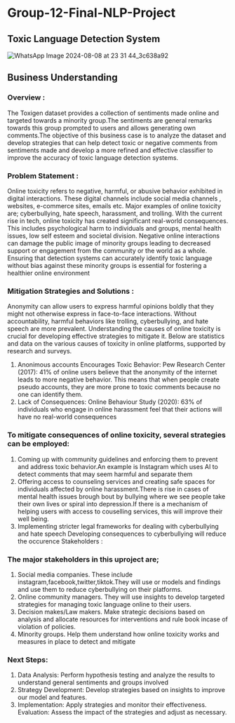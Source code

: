 # Group-12-Final-NLP-Project

## Toxic Language Detection System

![WhatsApp Image 2024-08-08 at 23 31 44_3c638a92](https://github.com/user-attachments/assets/1c186f77-4d62-491c-8379-9e5ccda97b32)

 ## Business Understanding
 ### Overview :
 The Toxigen dataset provides a collection of sentiments made online and targeted towards a
 minority group.The sentiments are general remarks towards this group prompted to users and
 allows generating own comments.The objective of this business case is to analyze the dataset
 and develop strategies that can help detect toxic or negative comments from sentiments made
 and develop a more refined and effective classifier to improve the accuracy of toxic language
 detection systems.
### Problem Statement :
 Online toxicity refers to negative, harmful, or abusive behavior exhibited in digital interactions.
 These digital channels include social media channels , websites, e-commerce sites, emails
 etc. Major examples of online toxicity are; cyberbullying, hate speech, harassment, and
 trolling.
 With the current rise in tech, online toxicity has created significant real-world consequences.
 This includes psychological harm to individuals and groups, mental health issues, low self
 esteem and societal division. Negative online interactions can damage the public image of
 minority groups leading to decreased support or engagement from the community or the world
 as a whole.
 Ensuring that detection systems can accurately identify toxic language without bias against
 these minority groups is essential for fostering a healthier online environment

 ### Mitigation Strategies and Solutions :
 Anonymity can allow users to express harmful opinions boldly that they might not otherwise
 express in face-to-face interactions. Without accountability, harmful behaviors like trolling,
 cyberbullying, and hate speech are more prevalent. Understanding the causes of online
 toxicity is crucial for developing effective strategies to mitigate it. Below are statistics and data
 on the various causes of toxicity in online platforms, supported by research and surveys.
 1. Anonimous accounts Encourages Toxic Behavior:
 Pew Research Center (2017): 41% of online users believe that the anonymity of the
 internet leads to more negative behavior. This means that when people create pseudo
 accounts, they are more prone to toxic comments because no one can identify them.
 2. Lack of Consequences:
 Online Behaviour Study (2020): 63% of individuals who engage in online harassment feel
 that their actions will have no real-world consequences

### To mitigate consequences of online toxicity, several strategies can be employed:
 1. Coming up with community guidelines and enforcing them to prevent and address toxic
 behavior.An example is Instagram which uses AI to detect comments that may seem
 harmful and separate them
 2. Offering access to counseling services and creating safe spaces for individuals affected
 by online harassment.There is rise in cases of mental health issues brough bout by
 bullying where we see people take their own lives or spiral into depression.If there is a
 mechanism of helping users with access to couselling services, this will improve their well
 being.
 3. Implementing stricter legal frameworks for dealing with cyberbullying and hate
 speech Developing consequences to cyberbullying will reduce the occurence
 Stakeholders :
### The major stakeholders in this uproject are;
 1. Social media companies.
 These include instagram,facebook,twitter,tiktok.They will use or models and findings and
 use them to reduce cyberbullying on their platforms.
 2. Online community managers.
 They will use insights to develop targeted strategies for managing toxic language online to
 their users.
 3. Decision makes/Law makers.
 Make strategic decisions based on analysis and allocate resources for interventions and
 rule book incase of violation of policies.
 4. Minority groups.
 Help them understand how online toxicity works and measures in place to detect and
 mitigate

### Next Steps:
 1. Data Analysis: Perform hypothesis testing and analyze the results to understand general
 sentiments and groups involved
 2. Strategy Development: Develop strategies based on insights to improve our model and
 features.
 3. Implementation: Apply strategies and monitor their effectiveness.
 Evaluation: Assess the impact of the strategies and adjust as necessary.




